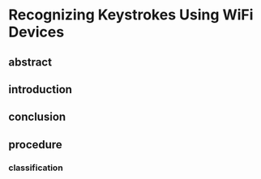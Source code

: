 # Recognizing Keystrokes Using WiFi Devices

## abstract
## introduction
## conclusion

## procedure
### classification

